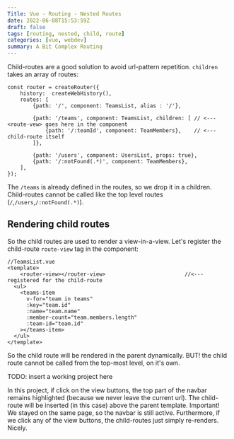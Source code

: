 ```yaml
---
Title: Vue - Routing - Nested Routes
date: 2022-06-08T15:53:59Z
draft: false
tags: [routing, nested, child, route]
categories: [vue, webdev]
summary: A Bit Complex Routing
---
```

Child-routes are a good solution to avoid url-pattern repetition. `children` takes an array of routes:

```vue
const router = createRouter({
    history:  createWebHistory(),
    routes: [
        {path: '/', component: TeamsList, alias : '/'},

        {path: '/teams', component: TeamsList, children: [ // <--- <route-vew> goes here in the component
            {path: '/:teamId', component: TeamMembers},    // <--- child-route itself
        ]},

        {path: '/users', component: UsersList, props: true},
        {path: '/:notFound(.*)', component: TeamMembers},
    ],
});
```

The `/teams` is already defined in the routes, so we drop it in a children. Child-routes cannot be called like the top level routes (`/`,`/users`,`/:notFound(.*)`).

## Rendering child routes

So the child routes are used to render a view-in-a-view. Let's register the child-route `route-view` tag in the component:

```vue
//TeamsList.vue
<template>
    <router-view></router-view>                         //<--- registered for the child-route
  <ul>
    <teams-item
      v-for="team in teams"
      :key="team.id"
      :name="team.name"
      :member-count="team.members.length"
      :team-id="team.id"
    ></teams-item>
  </ul>
</template>
```
 
So the child route will be rendered in the parent dynamically. BUT! the child route cannot be called from the top-most level, on it's own.


TODO: insert a working project here

In this project, if click on the view buttons, the top part of the navbar remains highlighted (because we never leave the current url). The child-route will be inserted (in this case) above the parent template. Important! We stayed on the same page, so the navbar is still active. Furthermore, if we click any of the view buttons, the child-routes just simply re-renders. Nicely.

